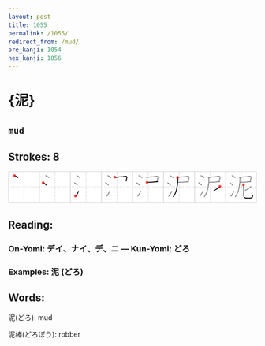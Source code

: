 ```yaml
---
layout: post
title: 1055
permalink: /1055/
redirect_from: /mud/
pre_kanji: 1054
nex_kanji: 1056
---
```


# {泥}

## `mud`

## Strokes: 8

<div class="stroke"><img src="../images/E6B3A5.png" /></div>

## Reading:

### On-Yomi: デイ、ナイ、デ、ニ &mdash; Kun-Yomi: どろ

### Examples: 泥 (どろ)

## Words:

泥(どろ): mud

泥棒(どろぼう): robber
